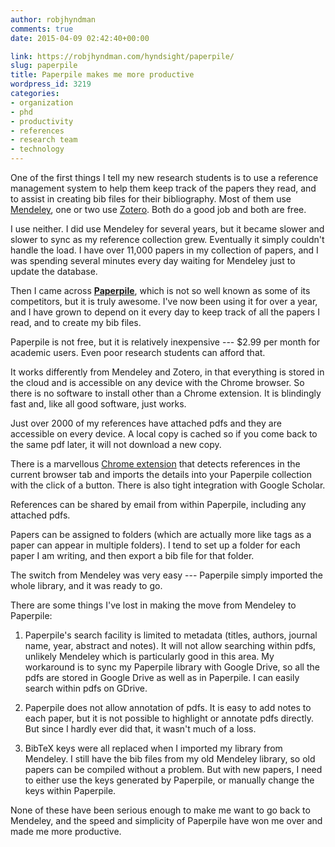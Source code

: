 ```yaml
---
author: robjhyndman
comments: true
date: 2015-04-09 02:42:40+00:00

link: https://robjhyndman.com/hyndsight/paperpile/
slug: paperpile
title: Paperpile makes me more productive
wordpress_id: 3219
categories:
- organization
- phd
- productivity
- references
- research team
- technology
---
```


One of the first things I tell my new research students is to use a reference management system to help them keep track of the papers they read, and to assist in creating bib files for their bibliography. Most of them use [Mendeley](https://www.mendeley.com/), one or two use [Zotero](https://www.zotero.org/). Both do a good job and both are free.

I use neither. I did use Mendeley for several years, but it became slower and slower to sync as my reference collection grew. Eventually it simply couldn't handle the load. I have over 11,000 papers in my collection of papers, and I was spending several minutes every day waiting for Mendeley just to update the database.

Then I came across [**Paperpile**](https://paperpile.com/), which is not so well known as some of its competitors, but it is truly awesome. I've now been using it for over a year, and I have grown to depend on it every day to keep track of all the papers I read, and to create my bib files.<!-- more -->

Paperpile is not free, but it is relatively inexpensive --- $2.99 per month for academic users. Even poor research students can afford that.

It works differently from Mendeley and Zotero, in that everything is stored in the cloud and is accessible on any device with the Chrome browser. So there is no software to install other than a Chrome extension. It is blindingly fast and, like all good software, just works.

Just over 2000 of my references have attached pdfs and they are accessible on every device. A local copy is cached so if you come back to the same pdf later, it will not download a new copy.

There is a marvellous [Chrome extension](https://chrome.google.com/webstore/detail/paperpile-extension/bomfdkbfpdhijjbeoicnfhjbdhncfhig) that detects references in the current browser tab and imports the details into your Paperpile collection with the click of a button. There is also tight integration with Google Scholar.

References can be shared by email from within Paperpile, including any attached pdfs.

Papers can be assigned to folders (which are actually more like tags as a paper can appear in multiple folders). I tend to set up a folder for each paper I am writing, and then export a bib file for that folder.

The switch from Mendeley was very easy --- Paperpile simply imported the whole library, and it was ready to go.

There are some things I've lost in making the move from Mendeley to Paperpile:




    
  1. Paperpile's search facility is limited to metadata (titles, authors, journal name, year, abstract and notes). It will not allow searching within pdfs, unlikely Mendeley which is particularly good in this area. My workaround is to sync my Paperpile library with Google Drive, so all the pdfs are stored in Google Drive as well as in Paperpile. I can easily search within pdfs on GDrive.

    
  2. Paperpile does not allow annotation of pdfs. It is easy to add notes to each paper, but it is not possible to highlight or annotate pdfs directly. But since I hardly ever did that, it wasn't much of a loss.

    
  3. BibTeX keys were all replaced when I imported my library from Mendeley. I still have the bib files from my old Mendeley library, so old papers can be compiled without a problem. But with new papers, I need to either use the keys generated by Paperpile, or manually change the keys within Paperpile.



None of these have been serious enough to make me want to go back to Mendeley, and the speed and simplicity of Paperpile have won me over and made me more productive.
